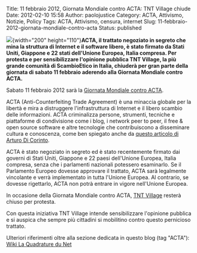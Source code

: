 Title: 11 febbraio 2012, Giornata Mondiale contro ACTA: TNT Village chiude
Date: 2012-02-10 15:58
Author: paolojustice
Category: ACTA, Attivismo, Notizie, Policy
Tags: ACTA, Attivismo, censura, internet
Slug: 11-febbraio-2012-giornata-mondiale-contro-acta
Status: published

![](http://ilnichilista.files.wordpress.com/2012/02/stopactamex-595x334.jpeg){width="200" height="110"}**ACTA, il trattato negoziato in segreto che mina la struttura di Internet e il software libero, è stato firmato da Stati Uniti, Giappone e 22 stati dell'Unione Europea, Italia compresa. Per protesta e per sensibilizzare l'opinione pubblica TNT Village, la più grande comunità di ScambioEtico in Italia, chiuderà per gran parte della giornata di sabato 11 febbraio aderendo alla Giornata Mondiale contro ACTA.**  
  
**<!--more-->**

Sabato 11 febbraio 2012 sarà la [Giornata Mondiale contro ACTA](https://www.facebook.com/events/358922057468176).

ACTA (Anti-Counterfeiting Trade Agreement) è una minaccia globale per la libertà e mira a distruggere l'infrastruttura di Internet e il libero scambio delle informazioni. ACTA criminalizza persone, strumenti, tecniche e piattaforme di condivisione come i blog, i network peer to peer, il free & open source software e altre tecnologie che contribuiscono a disseminare cultura e conoscenza, come ben spiegato anche da [questo articolo di Arturo Di Corinto](http://www.repubblica.it/tecnologia/2012/01/31/news/acta_minaccia_globale-29074961/).

ACTA è stato negoziato in segreto ed è stato recentemente firmato dai governi di Stati Uniti, Giappone e 22 paesi dell'Unione Europea, Italia compresa, senza che i parlamenti nazionali potessero esaminarlo. Se il Parlamento Europeo dovesse approvare il trattato, ACTA sarà legalmente vincolante e verrà implementato in tutta l'Unione Europea. Al contrario, se dovesse rigettarlo, ACTA non potrà entrare in vigore nell'Unione Europea.

In occasione della Giornata Mondiale contro ACTA, [TNT Village](http://tntvillage.scambioetico.org) resterà chiuso per protesta.

Con questa iniziativa TNT Village intende sensibilizzare l'opinione pubblica e si auspica che sempre più cittadini si mobilitino contro questo pernicioso trattato.

Ulteriori riferimenti oltre alla sezione dedicata in questo blog (tag "ACTA"): [Wiki La Quadrature du Net](http://www.laquadrature.net/wiki/Come_Agire_contro_ACTA)
